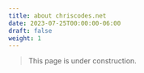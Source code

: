 ```yaml
---
title: about chriscodes.net
date: 2023-07-25T00:00:00-06:00
draft: false
weight: 1
---
```


> This page is under construction.